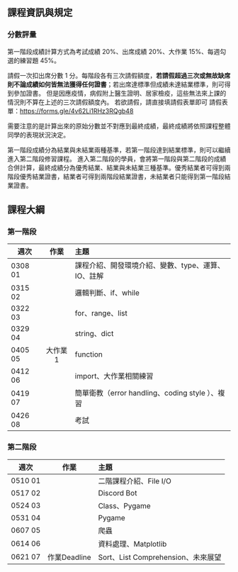 ## 課程資訊與規定

### 分數評量
第一階段成績計算方式為考試成績 20%、出席成績 20%、大作業 15%、每週勾選的練習題 45%。

請假一次扣出席分數 1 分。每階段各有三次請假額度，**若請假超過三次或無故缺席則不論成績如何皆無法獲得任何證書**；若出席達標準但成績未達結業標準，則可得到參加證書。
但是因應疫情，病假附上醫生證明、居家檢疫，這些無法來上課的情況則不算在上述的三次請假額度內。
若欲請假，請直接填請假表單即可 
請假表單：https://forms.gle/4v62Li1RHz3RQgb48

需要注意的是計算出來的原始分數並不對應到最終成績，最終成績將依照課程整體同學的表現狀況決定。

第一階段成績分為結業與未結業兩種基準，若第一階段達到結業標準，則可以繼續進入第二階段修習課程。
進入第二階段的學員，會將第一階段與第二階段的成績合併計算，最終成績分為優秀結業、結業與未結業三種基準。優秀結業者可得到兩階段優秀結業證書，結業者可得到兩階段結業證書，未結業者只能得到第一階段結業證書。


## 課程大綱

### 第一階段

| 週次    | 作業      | 主題                                   |
| ------- |:---------:|:-------------------------------------- |
| 0308 01 |           |課程介紹、開發環境介紹、變數、type、運算、IO、註解 |
| 0315 02 |           |邏輯判斷、if、while |
| 0322 03 |           |for、range、list |
| 0329 04 |           |string、dict |
| 0405 05 |大作業1   |function |
| 0412 06 |           |import、大作業相關練習 |
| 0419 07  |           |簡單衛教（error handling、coding style ）、複習 |
| 0426 08 |           |考試 |


### 第二階段

| 週次    | 作業      | 主題                                   |
| ------- |:---------:|:-------------------------------------- |
| 0510 01 |           |二階課程介紹、File I/O |
| 0517 02 |           |Discord Bot |
| 0524 03 |           |Class、Pygame |
| 0531 04 |           |Pygame |
| 0607 05 |	      |爬蟲 |
| 0614 06 |           |資料處理、Matplotlib |
| 0621 07 |作業Deadline|Sort、List Comprehension、未來展望 |
